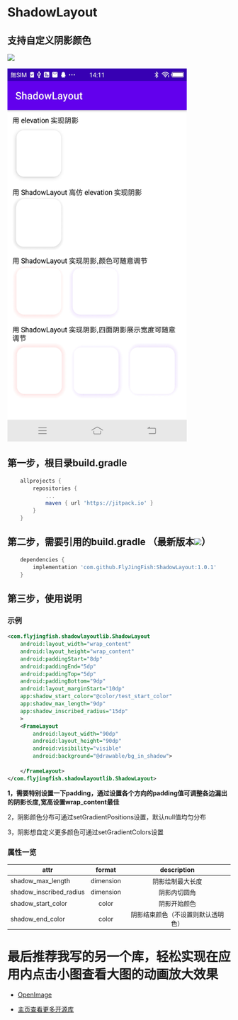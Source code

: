 # ShadowLayout

## 支持自定义阴影颜色

[![](https://jitpack.io/v/FlyJingFish/ShadowLayout.svg)](https://jitpack.io/#FlyJingFish/ShadowLayout)


<img src="https://github.com/FlyJingFish/ShadowLayout/blob/master/screenshot/Screenshot_20221011_141145.jpg" width="405px" height="842px" alt="show" />


## 第一步，根目录build.gradle

```gradle
    allprojects {
        repositories {
            ...
            maven { url 'https://jitpack.io' }
        }
    }
```
## 第二步，需要引用的build.gradle （最新版本[![](https://jitpack.io/v/FlyJingFish/ShadowLayout.svg)](https://jitpack.io/#FlyJingFish/ShadowLayout)）

```gradle
    dependencies {
        implementation 'com.github.FlyJingFish:ShadowLayout:1.0.1'
    }
```
## 第三步，使用说明

### 示例

```xml
<com.flyjingfish.shadowlayoutlib.ShadowLayout
    android:layout_width="wrap_content"
    android:layout_height="wrap_content"
    android:paddingStart="8dp"
    android:paddingEnd="5dp"
    android:paddingTop="5dp"
    android:paddingBottom="9dp"
    android:layout_marginStart="10dp"
    app:shadow_start_color="@color/test_start_color"
    app:shadow_max_length="9dp"
    app:shadow_inscribed_radius="15dp"
    >
    <FrameLayout
        android:layout_width="90dp"
        android:layout_height="90dp"
        android:visibility="visible"
        android:background="@drawable/bg_in_shadow">

    </FrameLayout>
</com.flyjingfish.shadowlayoutlib.ShadowLayout>
```

**1，需要特别设置一下padding，通过设置各个方向的padding值可调整各边漏出的阴影长度,宽高设置wrap_content最佳**

2，阴影颜色分布可通过setGradientPositions设置，默认null值均匀分布

3，阴影想自定义更多颜色可通过setGradientColors设置

### 属性一览

|attr|format|description|
|---|:---:|:---:|
|shadow_max_length|dimension|阴影绘制最大长度|
|shadow_inscribed_radius|dimension|阴影内切圆角|
|shadow_start_color|color|阴影开始颜色|
|shadow_end_color|color|阴影结束颜色（不设置则默认透明色）|

# 最后推荐我写的另一个库，轻松实现在应用内点击小图查看大图的动画放大效果

- [OpenImage](https://github.com/FlyJingFish/OpenImage)

- [主页查看更多开源库](https://github.com/FlyJingFish)


